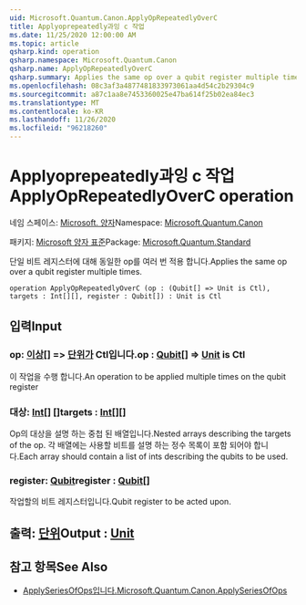 ```yaml
---
uid: Microsoft.Quantum.Canon.ApplyOpRepeatedlyOverC
title: Applyoprepeatedly과잉 c 작업
ms.date: 11/25/2020 12:00:00 AM
ms.topic: article
qsharp.kind: operation
qsharp.namespace: Microsoft.Quantum.Canon
qsharp.name: ApplyOpRepeatedlyOverC
qsharp.summary: Applies the same op over a qubit register multiple times.
ms.openlocfilehash: 08c3af3a4877481833973061aa4d54c2b29304c9
ms.sourcegitcommit: a87c1aa8e7453360025e47ba614f25b02ea84ec3
ms.translationtype: MT
ms.contentlocale: ko-KR
ms.lasthandoff: 11/26/2020
ms.locfileid: "96218260"
---
```

# <a name="applyoprepeatedlyoverc-operation"></a><span data-ttu-id="ed215-102">Applyoprepeatedly과잉 c 작업</span><span class="sxs-lookup"><span data-stu-id="ed215-102">ApplyOpRepeatedlyOverC operation</span></span>

<span data-ttu-id="ed215-103">네임 스페이스: [Microsoft. 양자](xref:Microsoft.Quantum.Canon)</span><span class="sxs-lookup"><span data-stu-id="ed215-103">Namespace: [Microsoft.Quantum.Canon](xref:Microsoft.Quantum.Canon)</span></span>

<span data-ttu-id="ed215-104">패키지: [Microsoft 양자 표준](https://nuget.org/packages/Microsoft.Quantum.Standard)</span><span class="sxs-lookup"><span data-stu-id="ed215-104">Package: [Microsoft.Quantum.Standard](https://nuget.org/packages/Microsoft.Quantum.Standard)</span></span>


<span data-ttu-id="ed215-105">단일 비트 레지스터에 대해 동일한 op를 여러 번 적용 합니다.</span><span class="sxs-lookup"><span data-stu-id="ed215-105">Applies the same op over a qubit register multiple times.</span></span>

```qsharp
operation ApplyOpRepeatedlyOverC (op : (Qubit[] => Unit is Ctl), targets : Int[][], register : Qubit[]) : Unit is Ctl
```


## <a name="input"></a><span data-ttu-id="ed215-106">입력</span><span class="sxs-lookup"><span data-stu-id="ed215-106">Input</span></span>

### <a name="op--qubit--unit--is-ctl"></a><span data-ttu-id="ed215-107">op: [이상](xref:microsoft.quantum.lang-ref.qubit)[] => [단위가](xref:microsoft.quantum.lang-ref.unit)  Ctl입니다.</span><span class="sxs-lookup"><span data-stu-id="ed215-107">op : [Qubit](xref:microsoft.quantum.lang-ref.qubit)[] => [Unit](xref:microsoft.quantum.lang-ref.unit)  is Ctl</span></span>

<span data-ttu-id="ed215-108">이 작업을 수행 합니다.</span><span class="sxs-lookup"><span data-stu-id="ed215-108">An operation to be applied multiple times on the qubit register</span></span>


### <a name="targets--int"></a><span data-ttu-id="ed215-109">대상: [Int](xref:microsoft.quantum.lang-ref.int)[] []</span><span class="sxs-lookup"><span data-stu-id="ed215-109">targets : [Int](xref:microsoft.quantum.lang-ref.int)[][]</span></span>

<span data-ttu-id="ed215-110">Op의 대상을 설명 하는 중첩 된 배열입니다.</span><span class="sxs-lookup"><span data-stu-id="ed215-110">Nested arrays describing the targets of the op.</span></span> <span data-ttu-id="ed215-111">각 배열에는 사용할 비트를 설명 하는 정수 목록이 포함 되어야 합니다.</span><span class="sxs-lookup"><span data-stu-id="ed215-111">Each array should contain a list of ints describing the qubits to be used.</span></span>


### <a name="register--qubit"></a><span data-ttu-id="ed215-112">register: [Qubit](xref:microsoft.quantum.lang-ref.qubit)</span><span class="sxs-lookup"><span data-stu-id="ed215-112">register : [Qubit](xref:microsoft.quantum.lang-ref.qubit)[]</span></span>

<span data-ttu-id="ed215-113">작업할의 비트 레지스터입니다.</span><span class="sxs-lookup"><span data-stu-id="ed215-113">Qubit register to be acted upon.</span></span>



## <a name="output--unit"></a><span data-ttu-id="ed215-114">출력: [단위](xref:microsoft.quantum.lang-ref.unit)</span><span class="sxs-lookup"><span data-stu-id="ed215-114">Output : [Unit](xref:microsoft.quantum.lang-ref.unit)</span></span>



## <a name="see-also"></a><span data-ttu-id="ed215-115">참고 항목</span><span class="sxs-lookup"><span data-stu-id="ed215-115">See Also</span></span>

- [<span data-ttu-id="ed215-116">ApplySeriesOfOps입니다.</span><span class="sxs-lookup"><span data-stu-id="ed215-116">Microsoft.Quantum.Canon.ApplySeriesOfOps</span></span>](xref:Microsoft.Quantum.Canon.ApplySeriesOfOps)